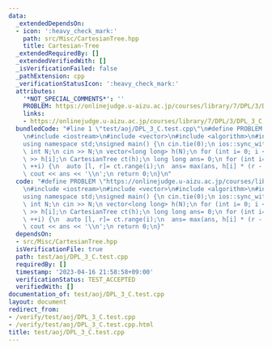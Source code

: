 ```yaml
---
data:
  _extendedDependsOn:
  - icon: ':heavy_check_mark:'
    path: src/Misc/CartesianTree.hpp
    title: Cartesian-Tree
  _extendedRequiredBy: []
  _extendedVerifiedWith: []
  _isVerificationFailed: false
  _pathExtension: cpp
  _verificationStatusIcon: ':heavy_check_mark:'
  attributes:
    '*NOT_SPECIAL_COMMENTS*': ''
    PROBLEM: https://onlinejudge.u-aizu.ac.jp/courses/library/7/DPL/3/DPL_3_C
    links:
    - https://onlinejudge.u-aizu.ac.jp/courses/library/7/DPL/3/DPL_3_C
  bundledCode: "#line 1 \"test/aoj/DPL_3_C.test.cpp\"\n#define PROBLEM \"https://onlinejudge.u-aizu.ac.jp/courses/library/7/DPL/3/DPL_3_C\"\
    \n#include <iostream>\n#include <vector>\n#include <algorithm>\n#include <src/Misc/CartesianTree.hpp>\n\
    using namespace std;\nsigned main() {\n cin.tie(0);\n ios::sync_with_stdio(0);\n\
    \ int N;\n cin >> N;\n vector<long long> h(N);\n for (int i= 0; i < N; ++i) cin\
    \ >> h[i];\n CartesianTree ct(h);\n long long ans= 0;\n for (int i= 0; i < N;\
    \ ++i) {\n  auto [l, r]= ct.range(i);\n  ans= max(ans, h[i] * (r - l));\n }\n\
    \ cout << ans << '\\n';\n return 0;\n}\n"
  code: "#define PROBLEM \"https://onlinejudge.u-aizu.ac.jp/courses/library/7/DPL/3/DPL_3_C\"\
    \n#include <iostream>\n#include <vector>\n#include <algorithm>\n#include <src/Misc/CartesianTree.hpp>\n\
    using namespace std;\nsigned main() {\n cin.tie(0);\n ios::sync_with_stdio(0);\n\
    \ int N;\n cin >> N;\n vector<long long> h(N);\n for (int i= 0; i < N; ++i) cin\
    \ >> h[i];\n CartesianTree ct(h);\n long long ans= 0;\n for (int i= 0; i < N;\
    \ ++i) {\n  auto [l, r]= ct.range(i);\n  ans= max(ans, h[i] * (r - l));\n }\n\
    \ cout << ans << '\\n';\n return 0;\n}"
  dependsOn:
  - src/Misc/CartesianTree.hpp
  isVerificationFile: true
  path: test/aoj/DPL_3_C.test.cpp
  requiredBy: []
  timestamp: '2023-04-16 21:58:58+09:00'
  verificationStatus: TEST_ACCEPTED
  verifiedWith: []
documentation_of: test/aoj/DPL_3_C.test.cpp
layout: document
redirect_from:
- /verify/test/aoj/DPL_3_C.test.cpp
- /verify/test/aoj/DPL_3_C.test.cpp.html
title: test/aoj/DPL_3_C.test.cpp
---
```

